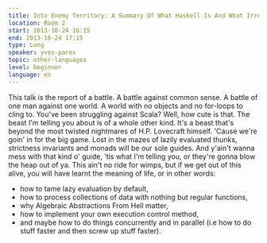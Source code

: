 ```yaml
---
title: Into Enemy Territory: A Summary Of What Haskell Is And What Irreparable Sequelae It Did To My Brain
location: Room 2
start: 2013-10-24 16:15
end: 2013-10-24 17:15
type: Long
speaker: yves-pares
topic: other-languages
level: beginner
language: en
---
```


This talk is the report of a battle. A battle against common sense. A battle of
one man against one world. A world with no objects and no for-loops to cling to.
You've been struggling against Scala? Well, how cute is that.
The beast I'm telling you about is of a whole other kind. It's a beast that's
beyond the most twisted nightmares of H.P. Lovecraft himself.
'Cause we're goin' in for the big game.
Lost in the mazes of lazily evaluated thunks, strictness invariants and monads
will be our sole guides.
And y'ain't wanna mess with that kind o' guide, 'tis what I'm telling you, or
they're gonna blow the heap out of ya.
This ain't no ride for wimps, but if we get out of this alive, you will have
learnt the meaning of life, or in other words:

- how to tame lazy evaluation by default,
- how to process collections of data with nothing but regular functions,
- why Algebraic Abstractions From Hell matter,
- how to implement your own execution control method,
- and maybe how to do things concurrently and in parallel (i.e how to do stuff
  faster and then screw up stuff faster).
